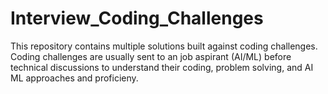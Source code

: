 # Interview_Coding_Challenges
This repository contains multiple solutions built against coding challenges. Coding challenges are usually sent to an job aspirant (AI/ML) before technical discussions to understand their coding, problem solving, and AI ML approaches and proficieny.
